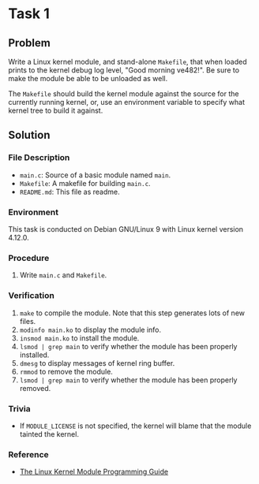 # Task 1

## Problem

Write a Linux kernel module, and stand-alone `Makefile`, that when loaded prints to the kernel debug log level, "Good morning ve482!". Be sure to make the module be able to be unloaded as well.

The `Makefile` should build the kernel module against the source for the currently running kernel, or, use an environment variable to specify what kernel tree to build it against.



## Solution

### File Description

- `main.c`: Source of a basic module named `main`.
- `Makefile`: A makefile for building `main.c`.
- `README.md`: This file as readme.





### Environment

This task is conducted on Debian GNU/Linux 9 with Linux kernel version 4.12.0.



### Procedure

1. Write `main.c` and `Makefile`.




### Verification

1. `make` to compile the module. Note that this step generates lots of new files.
2. `modinfo main.ko` to display the module info.
3. `insmod main.ko` to install the module.
4. `lsmod | grep main` to verify whether the module has been properly installed.
5. `dmesg` to display messages of kernel ring buffer.
6. `rmmod` to remove the module.
7. `lsmod | grep main` to verify whether the module has been properly removed.




### Trivia

- If `MODULE_LICENSE` is not specified, the kernel will blame that the module tainted the kernel.





### Reference

- [The Linux Kernel Module Programming Guide](http://tldp.org/LDP/lkmpg/2.6/html/)


